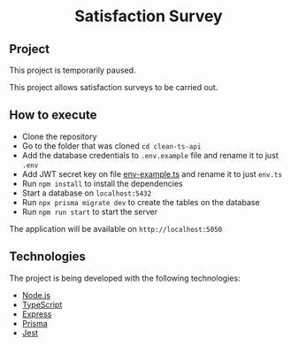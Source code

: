 <h1 align="center">Satisfaction Survey</h1>

## Project

This project is temporarily paused.

This project allows satisfaction surveys to be carried out.

## How to execute

- Clone the repository
- Go to the folder that was cloned `cd clean-ts-api`
- Add the database credentials to `.env.example` file and rename it to just `.env`
- Add JWT secret key on file [env-example.ts](src/main/config/env-example.ts) and rename it to just `env.ts`
- Run `npm install` to install the dependencies
- Start a database on `localhost:5432`
- Run `npx prisma migrate dev` to create the tables on the database
- Run `npm run start` to start the server

The application will be available on `http://localhost:5050`

## Technologies

The project is being developed with the following technologies:

- [Node.js](https://nodejs.org/en/)
- [TypeScript](https://www.typescriptlang.org/)
- [Express](https://expressjs.com/pt-br/)
- [Prisma](https://www.prisma.io/)
- [Jest](https://jestjs.io/)
